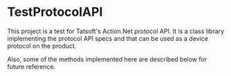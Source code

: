 # TestProtocolAPI
This project is a test for Tatsoft's Action.Net protocol API. It is a class library implementing the protocol API specs and that can be used as a device protocol on the product.

Also, some of the methods implemented here are described below for future reference.



